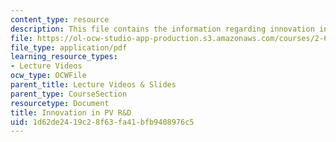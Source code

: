 ```yaml
---
content_type: resource
description: This file contains the information regarding innovation in PV R&D.
file: https://ol-ocw-studio-app-production.s3.amazonaws.com/courses/2-627-fundamentals-of-photovoltaics-fall-2013/1d62de2419c28f63fa41bfb9408976c5_MIT2_627F13_lec20.pdf
file_type: application/pdf
learning_resource_types:
- Lecture Videos
ocw_type: OCWFile
parent_title: Lecture Videos & Slides
parent_type: CourseSection
resourcetype: Document
title: Innovation in PV R&D
uid: 1d62de24-19c2-8f63-fa41-bfb9408976c5
---
```

